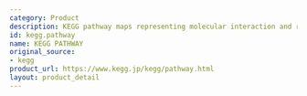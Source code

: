 ```yaml
---
category: Product
description: KEGG pathway maps representing molecular interaction and reaction networks
id: kegg.pathway
name: KEGG PATHWAY
original_source:
- kegg
product_url: https://www.kegg.jp/kegg/pathway.html
layout: product_detail
---
```

